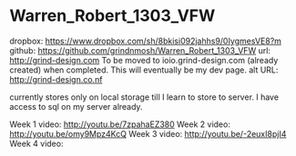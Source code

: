 Warren_Robert_1303_VFW
======================

<!-- Robert Warren
Term 1303
Visual Frameworks
I Owe, I Owe * Bill List
http://grind-design.com
https://www.dropbox.com/sh/8bkisi092jahhs9/0IygmesVE8
https://github.com/grindnmosh/Warren_Robert_1303_VFW
--->

dropbox: https://www.dropbox.com/sh/8bkisi092jahhs9/0IygmesVE8?m
github: https://github.com/grindnmosh/Warren_Robert_1303_VFW
url: http://grind-design.com
To be moved to ioio.grind-design.com (already created) when completed. This will eventually be my dev page. 
alt URL: http://grind-design.co.nf

currently stores only on local storage till I learn to store to server. I have access to sql on my server already.

Week 1 video: http://youtu.be/7zpahaEZ380
Week 2 video: http://youtu.be/omy9Mpz4KcQ
Week 3 video: http://youtu.be/-2euxI8pjI4
Week 4 video:


